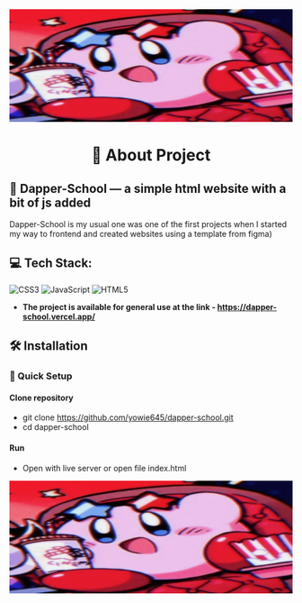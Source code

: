 <img src="screenshots/prev.jpg" width="100%" height="200px" alt="Preview">

<h1 align="center">💫 About Project</h1>

## 🧸 Dapper-School — a simple html website with a bit of js added

Dapper-School is my usual one was one of the first projects when I started my way to frontend and created websites using a template from figma)

## 💻 Tech Stack:

![CSS3](https://img.shields.io/badge/css3-%231572B6.svg?style=for-the-badge&logo=css3&logoColor=white) ![JavaScript](https://img.shields.io/badge/javascript-%23323330.svg?style=for-the-badge&logo=javascript&logoColor=%23F7DF1E) ![HTML5](https://img.shields.io/badge/html5-%23E34F26.svg?style=for-the-badge&logo=html5&logoColor=white)

- **The project is available for general use at the link - https://dapper-school.vercel.app/**

## 🛠️ Installation

### 🪭 Quick Setup

#### Clone repository

- git clone https://github.com/yowie645/dapper-school.git
- cd dapper-school

#### Run

- Open with live server or open file index.html

<img src="screenshots/prev.jpg" width="100%" height="200px" alt="Preview">
